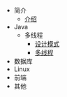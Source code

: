 * 简介
  * [介绍](/note/resume.md)
* Java
  * 多线程
    * [设计模式](/note/Java/thread/设计模式.md)
    * [多线程](/note/Java/thread/多线程.md)
* 数据库
* Linux
* 前端
* 其他